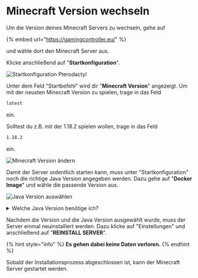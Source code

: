 # Minecraft Version wechseln

Um die Version deines Minecraft Servers zu wechseln, gehe auf

{% embed url="https://gamingcontroller.eu/" %}

und wähle dort den Minecraft Server aus.

Klicke anschließend auf "**Startkonfiguration**".

![Startkonfiguration Pterodactyl](../.gitbook/assets/minecraft-version-wechseln-bar.png)

Unter dem Feld "Startbefehl" wird dir "**Minecraft Version**" angezeigt. Um mit der neusten Minecraft Version zu spielen, trage in das Feld

```bash
latest
```

ein.

Solltest du z.B. mit der 1.18.2 spielen wollen, trage in das Feld

```bash
1.18.2
```

ein.

![Minecraft Version ändern](../.gitbook/assets/minecraft-version.png)

Damit der Server ordentlich starten kann, muss unter "Startkonfiguration" noch die richtige Java Version angegeben werden. Dazu gehe auf "**Docker Image**" und wähle die passende Version aus.

![Java Version auswählen](../.gitbook/assets/minecraft-java-version.png)

<details>

<summary>Welche Java Version benötige ich?</summary>

1.8.x Java 8 & Java 11 & Java 16 ( server.properties= use-native-transport: false ) 

1.9.x Java 8 & Java 11

1.10.x Java 8 & Java 11

1.11.x Java 8 & Java 11

1.12.x Java 11

1.13.x Java 11

1.14.x Java 11

1.15.x Java 11

1.16.x Java 11 & Java 16 ( 1.16.5 )

1.17.x Java 17

1.18.x Java 17

1.19.x Java 17

</details>

Nachdem die Version und die Java Version ausgewählt wurde, muss der Server einmal neuinstalliert werden. Dazu klicke auf "Einstellungen" und anschließend auf "**REINSTALL SERVER**".

{% hint style="info" %}
**Es gehen dabei keine Daten verloren.**
{% endhint %}

Sobald der Installationsprozess abgeschlossen ist, kann der Minecraft Server gestartet werden.
